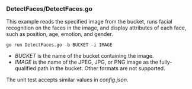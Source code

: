 ### DetectFaces/DetectFaces.go

This example reads the specified image from the bucket, 
runs facial recognition on the faces in the image, 
and display attributes of each face, 
such as position, age, emotion, and gender.

`go run DetectFaces.go -b BUCKET -i IMAGE`

- _BUCKET_ is the name of the bucket containing the image.
- _IMAGE_ is the name of the JPEG, JPG, or PNG image as the fully-qualified path in the bucket.
  Other formats are not supported.

The unit test accepts similar values in _config.json_.